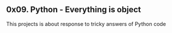 ## 0x09. Python - Everything is object
This projects is about response to tricky answers of Python code
